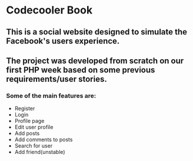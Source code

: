 # Codecooler Book
## This is a social website designed to simulate the Facebook's users experience.
## The project was developed from scratch on our first PHP week based on some previous requirements/user stories.
### Some of the main features are:
* Register 
* Login 
* Profile page 
* Edit user profile 
* Add posts 
* Add comments to posts 
* Search for user
* Add friend(unstable)
